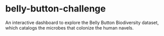 # belly-button-challenge
An interactive dashboard to explore the Belly Button Biodiversity dataset, which catalogs the microbes that colonize the human navels.
